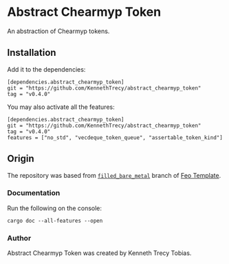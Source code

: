 # Abstract Chearmyp Token
An abstraction of Chearmyp tokens.

## Installation
Add it to the dependencies:
```
[dependencies.abstract_chearmyp_token]
git = "https://github.com/KennethTrecy/abstract_chearmyp_token"
tag = "v0.4.0"
```

You may also activate all the features:
```
[dependencies.abstract_chearmyp_token]
git = "https://github.com/KennethTrecy/abstract_chearmyp_token"
tag = "v0.4.0"
features = ["no_std", "vecdeque_token_queue", "assertable_token_kind"]
```

## Origin
The repository was based from [`filled_bare_metal`] branch of [Feo Template].

### Documentation
Run the following on the console:
```
cargo doc --all-features --open
```

### Author
Abstract Chearmyp Token was created by Kenneth Trecy Tobias.

[`filled_bare_metal`]: https://github.com/KennethTrecy/feo_template/tree/filled_bare_metal
[Feo Template]: https://github.com/KennethTrecy/feo_template
